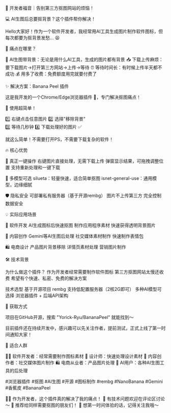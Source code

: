 🍌 开发者福音｜告别第三方抠图网站的烦恼！

💻 AI生图后总要抠背景？这个插件帮你解决！

Hello大家好！作为一个软件开发者，我经常用AI工具生成图片制作软件图标，但每次都要为抠背景发愁... 😫

🎯 痛点在哪里？

🤖 AI生图带背景：无论是用什么AI工具，生成的图片都有背景
📥 下载上传麻烦：要下载图片→打开第三方网站→上传→等待
⏰ 等待时间长：有时候上传半天都不成功
💰 用多了收费：免费额度用完就要付费了

✨ 解决方案：Banana Peel 插件

这是我开发的一个Chrome/Edge浏览器插件 🍌，专门解决抠图痛点！

🎯 使用超简单！

1️⃣ 右键点击任意图片
2️⃣ 选择"移除背景"  
3️⃣ 等待几秒钟
4️⃣ 下载处理好的图片 ✅

就这么简单！不需要打开PS，不需要下载复杂的软件！

🔥 核心优势

🚀 真正一键操作
右键图片直接处理，无需下载上传
弹窗显示结果，可拖拽调整位置
支持重新处理和一键下载

🤖 多模型可选
silueta：轻量快速，适合简单抠图
isnet-general-use：通用模型，边缘细腻

🛡️ 隐私安全
可部署私有服务器（基于开源rembg）
图片不上传第三方
完全控制数据安全

💡 实际应用场景

🎨 软件开发
AI生成图标后快速抠图
制作应用程序素材
快速获得透明背景图片

📸 内容创作
Gemini等AI生图后处理
社交媒体素材制作
快速制作表情包

🛍️ 电商设计
产品图片背景移除
详情页素材处理
营销图片制作

🛠️ 技术背景

为什么做这个插件？
作为开发者经常需要制作软件图标
第三方抠图网站太慢还收费
希望有个快速、私密、免费的解决方案

技术选型
基于开源项目 rembg 
支持低配置服务器（2核2G即可）
多种AI模型可选择
浏览器插件 + 后端API架构

🔗 获取方式

项目在GitHub开源，搜索 "Yorick-Ryu/BananaPeel" 就能找到～

目前插件还在持续开发中，感兴趣可以先关注作者，提前测试，正式上线了第一时间通知大家！

🎯 适合人群

🧑‍💻 软件开发者：经常需要制作图标素材
🎨 设计师：快速处理设计素材
📱 内容创作者：社交媒体图片制作
🛍️ 电商从业者：产品图片处理
🤖 AI用户：各种AI生图工具的后处理


#浏览器插件 #抠图 #AI生图 #开源  #图标制作 #rembg #NanoBanana #Gemini #香蕉皮 #BananaPeel

👨‍💻 作为开发者，这个插件真的解决了我的痛点！
💬 有技术问题欢迎在评论区讨论～
🔄 推荐给同样需要抠图的朋友们！
👀 想第一时间体验的话，记得关注我哦～
